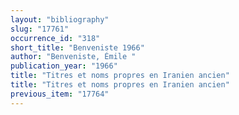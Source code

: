 ```yaml
---
layout: "bibliography"
slug: "17761"
occurrence_id: "318"
short_title: "Benveniste 1966"
author: "Benveniste, Émile "
publication_year: "1966"
title: "Titres et noms propres en Iranien ancien"
title: "Titres et noms propres en Iranien ancien"
previous_item: "17764"
---
```

